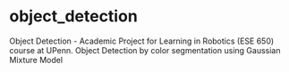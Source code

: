 object_detection
================

Object Detection - Academic Project for Learning in Robotics (ESE 650) course at UPenn. Object Detection by color segmentation using Gaussian Mixture Model